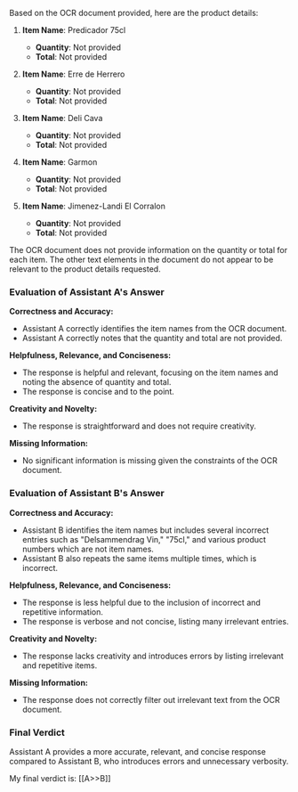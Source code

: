 
Based on the OCR document provided, here are the product details:

1. **Item Name**: Predicador 75cl
   - **Quantity**: Not provided
   - **Total**: Not provided

2. **Item Name**: Erre de Herrero
   - **Quantity**: Not provided
   - **Total**: Not provided

3. **Item Name**: Deli Cava
   - **Quantity**: Not provided
   - **Total**: Not provided

4. **Item Name**: Garmon
   - **Quantity**: Not provided
   - **Total**: Not provided

5. **Item Name**: Jimenez-Landi El Corralon
   - **Quantity**: Not provided
   - **Total**: Not provided

The OCR document does not provide information on the quantity or total for each item. The other text elements in the document do not appear to be relevant to the product details requested.
### Evaluation of Assistant A's Answer

**Correctness and Accuracy:**
- Assistant A correctly identifies the item names from the OCR document.
- Assistant A correctly notes that the quantity and total are not provided.

**Helpfulness, Relevance, and Conciseness:**
- The response is helpful and relevant, focusing on the item names and noting the absence of quantity and total.
- The response is concise and to the point.

**Creativity and Novelty:**
- The response is straightforward and does not require creativity.

**Missing Information:**
- No significant information is missing given the constraints of the OCR document.

### Evaluation of Assistant B's Answer

**Correctness and Accuracy:**
- Assistant B identifies the item names but includes several incorrect entries such as "Delsammendrag Vin," "75cl," and various product numbers which are not item names.
- Assistant B also repeats the same items multiple times, which is incorrect.

**Helpfulness, Relevance, and Conciseness:**
- The response is less helpful due to the inclusion of incorrect and repetitive information.
- The response is verbose and not concise, listing many irrelevant entries.

**Creativity and Novelty:**
- The response lacks creativity and introduces errors by listing irrelevant and repetitive items.

**Missing Information:**
- The response does not correctly filter out irrelevant text from the OCR document.

### Final Verdict

Assistant A provides a more accurate, relevant, and concise response compared to Assistant B, who introduces errors and unnecessary verbosity.

My final verdict is: [[A>>B]]
